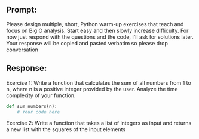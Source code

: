 ## Prompt:
Please design multiple, short, Python warm-up exercises that teach and focus on Big O analysis. Start easy and then slowly increase difficulty. For now just respond with the questions and the code, I'll ask for solutions later. Your response will be copied and pasted verbatim so please drop conversation

## Response:

Exercise 1:
Write a function that calculates the sum of all numbers from 1 to n, where n is a positive integer provided by the user. Analyze the time complexity of your function.

```python
def sum_numbers(n):
    # Your code here
```

Exercise 2:
Write a function that takes a list of integers as input and returns a new list with the squares of the input elements